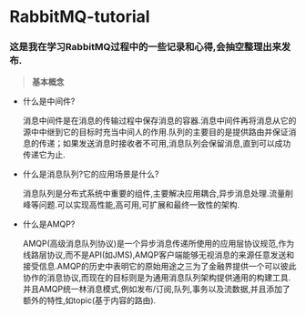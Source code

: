 # RabbitMQ-tutorial
### 这是我在学习RabbitMQ过程中的一些记录和心得,会抽空整理出来发布.
> **基本概念**

* 什么是中间件?

	消息中间件是在消息的传输过程中保存消息的容器.消息中间件再将消息从它的源中中继到它的目标时充当中间人的作用.队列的主要目的是提供路由并保证消息的传递；如果发送消息时接收者不可用,消息队列会保留消息,直到可以成功传递它为止.

* 什么是消息队列?它的应用场景是什么?

	消息队列是分布式系统中重要的组件,主要解决应用耦合,异步消息处理.流量削峰等问题.可以实现高性能,高可用,可扩展和最终一致性的架构.

* 什么是AMQP?

	AMQP(高级消息队列协议)是一个异步消息传递所使用的应用层协议规范,作为线路层协议,而不是API(如JMS),AMQP客户端能够无视消息的来源任意发送和接受信息.AMQP的历史中表明它的原始用途之三为了金融界提供一个可以彼此协作的消息协议,而现在的目标则是为通用消息队列架构提供通用的构建工具.并且AMQP统一林消息模式,例如发布/订阅,队列,事务以及流数据,并且添加了额外的特性,如topic(基于内容的路由).
